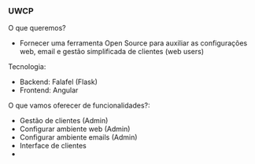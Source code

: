### UWCP

O que queremos?
 - Fornecer uma ferramenta Open Source para auxiliar as configurações web, email e gestão simplificada de clientes (web users)

Tecnologia:
 - Backend: Falafel (Flask)
 - Frontend: Angular



O que vamos oferecer de funcionalidades?:

- Gestão de clientes (Admin)
- Configurar ambiente web (Admin)
- Configurar ambiente emails (Admin)
- Interface de clientes 
- 